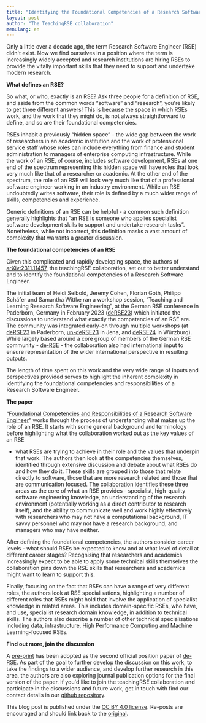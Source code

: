 ```yaml
---
title: "Identifying the Foundational Competencies of a Research Software Engineer"
layout: post
author: "The TeachingRSE collaboration"
menulang: en
---
```


Only a little over a decade ago, the term Research Software Engineer (RSE) didn't exist.
Now we find ourselves in a position where the term is increasingly widely accepted and research institutions are hiring RSEs to provide the vitally important skills that they need to support and undertake modern research.

**What defines an RSE?**

So what, or who, exactly is an RSE?
Ask three people for a definition of RSE, and aside from the common words “software” and “research”, you're likely to get three different answers!
This is because the space in which RSEs work, and the work that they might do, is not always straightforward to define, and so are their foundational competencies.

RSEs inhabit a previously “hidden space” - the wide gap between the work of researchers in an academic institution and the work of professional service staff whose roles can include everything from finance and student administration to managers of enterprise computing infrastructure.
While the work of an RSE, of course, includes software development, RSEs at one end of the spectrum representing this hidden space will have roles that look very much like that of a researcher or academic.
At the other end of the spectrum, the role of an RSE will look very much like that of a professional software engineer working in an industry environment.
While an RSE undoubtedly writes software, their role is defined by a much wider range of skills, competencies and experience.

Generic definitions of an RSE can be helpful - a common such definition generally highlights that “an RSE is someone who applies specialist software development skills to support and undertake research tasks”.
Nonetheless, while not incorrect, this definition masks a vast amount of complexity that warrants a greater discussion.

**The foundational competencies of an RSE**

Given this complicated and rapidly developing space, the authors of [arXiv:2311.11457](https://arxiv.org/abs/2311.11457), the teachingRSE collaboration, set out to better understand and to identify the foundational competencies of a Research Software Engineer.

The initial team of Heidi Seibold, Jeremy Cohen, Florian Goth, Philipp Schäfer and Samantha Wittke ran a workshop session, “Teaching and Learning Research Software Engineering”, at the German RSE conference in Paderborn, Germany in February 2023 ([deRSE23](https://de-rse23.sciencesconf.org/)) which initiated the discussions to understand what exactly the competencies of an RSE are.
The community was integrated early-on through multiple workshops (at [deRSE23](https://de-rse23.sciencesconf.org/program/graphic/date/2023-02-22) in Paderborn, [un-deRSE23](https://un-derse23.sciencesconf.org/program/graphic/date/2023-09-26) in Jena, and [deRSE24](https://events.hifis.net/event/994/contributions/7914/) in Würzburg).
While largely based around a core group of members of the German RSE community - [de-RSE](https://de-rse.org/en) - the collaboration also had international input to ensure representation of the wider international perspective in resulting outputs.

The length of time spent on this work and the very wide range of inputs and perspectives provided serves to highlight the inherent complexity in identifying the foundational competencies and responsibilities of a Research Software Engineer.

**The paper**

“[Foundational Competencies and Responsibilities of a Research Software Engineer](https://arxiv.org/abs/2311.11457)” works through the process of understanding what makes up the role of an RSE.
It starts with some general background and terminology before highlighting what the collaboration worked out as the key values of an RSE
- what RSEs are trying to achieve in their role and the values that underpin that work.
The authors then look at the competencies themselves, identified through extensive discussion and debate about what RSEs do and how they do it.
These skills are grouped into those that relate directly to software, those that are more research related and those that are communication focused.
The collaboration identifies these three areas as the core of what an RSE provides - specialist, high-quality software engineering knowledge, an understanding of the research environment (potentially working as a direct contributor to research itself), and the ability to communicate well and work highly effectively with researchers who may not have a computational background, IT savvy personnel who may not have a research background, and managers who may have neither.

After defining the foundational competencies, the authors consider career levels - what should RSEs be expected to know and at what level of detail at different career stages?
Recognising that researchers and academics increasingly expect to be able to apply some technical skills themselves the collaboration pins down the RSE skills that researchers and academics might want to learn to support this.

Finally, focusing on the fact that RSEs can have a range of very different roles, the authors look at RSE specialisations, highlighting a number of different roles that RSEs might hold that involve the application of specialist knowledge in related areas.
This includes domain-specific RSEs, who have, and use, specialist research domain knowledge, in addition to technical skills.
The authors also describe a number of other technical specialisations including data, infrastructure, High Performance Computing and Machine Learning-focused RSEs.

**Find out more, join the discussion**

A [pre-print](https://arxiv.org/abs/2311.11457) has been adopted as the second official position paper of [de-RSE](https://de-rse.org/en/positions.html).
As part of the goal to further develop the discussion on this work, to take the findings to a wider audience, and develop further research in this area,
the authors are also exploring journal publication options for the final version of the paper.
If you'd like to join the teachingRSE collaboration and participate in the discussions and future work, get in touch with find our contact details in our [github repository](https://github.com/the-teachingRSE-project/competencies).

This blog post is published under the [CC BY 4.0 license](https://creativecommons.org/licenses/by/4.0/). Re-posts are encouraged and should link back to the [original](https://de-rse.org/blog/2024/10/08/identifying-the-foundational-competencies-of-a-research-software-engineer.html).

